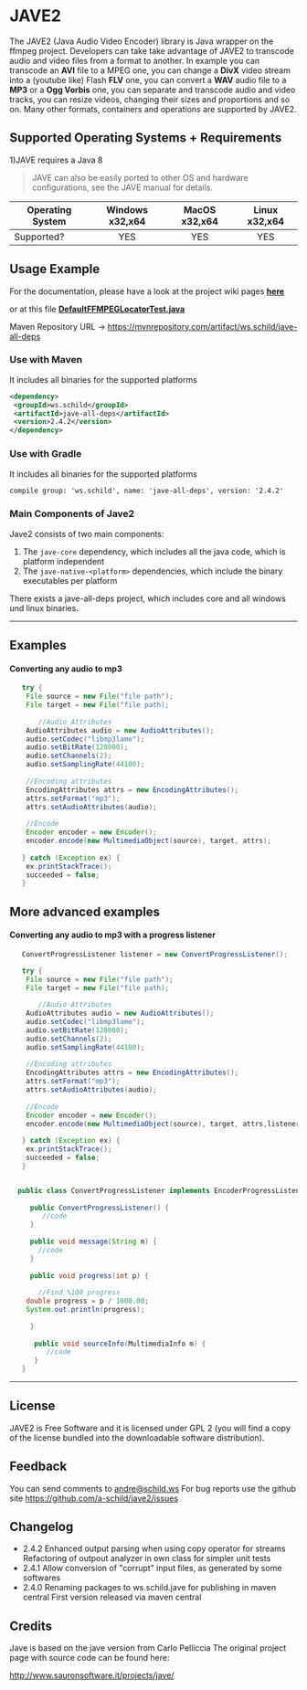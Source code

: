 # JAVE2

The JAVE2 (Java Audio Video Encoder) library is Java wrapper on the ffmpeg
project. Developers can take take advantage of JAVE2 to transcode audio 
and video files from a format to another. In example you can transcode
an **AVI** file to a MPEG one, you can change a **DivX** video stream into a
(youtube like) Flash **FLV** one, you can convert a **WAV** audio file to a **MP3** or a
**Ogg Vorbis** one, you can separate and transcode audio and video tracks, you can
resize videos, changing their sizes and proportions and so on.
Many other formats, containers and operations are supported by JAVE2.

## Supported Operating Systems + Requirements 

1)JAVE requires a Java 8
>JAVE can also be easily ported to other OS and hardware configurations, 
see the JAVE manual for details.

| Operating System | Windows x32,x64 | MacOS x32,x64 | Linux x32,x64 |
| ------- | :-----: | :-: | :-----: |
| Supported? | YES | YES  | YES  |


## Usage Example
For the documentation, please have a look at the project wiki pages [**here**](https://github.com/a-schild/jave2/wiki)

or at this file [**DefaultFFMPEGLocatorTest.java**](https://github.com/a-schild/jave2/blob/master/jave-example/src/main/java/ws/schild/jave/example/DefaultFFMPEGLocatorTest.java)


Maven Repository URL -> https://mvnrepository.com/artifact/ws.schild/jave-all-deps

### Use with Maven

It includes all binaries for the supported platforms

<!-- https://mvnrepository.com/artifact/ws.schild/jave-all-deps -->
``` XML
<dependency>
 <groupId>ws.schild</groupId>
 <artifactId>jave-all-deps</artifactId>
 <version>2.4.2</version>
</dependency>
```

### Use with Gradle

It includes all binaries for the supported platforms

``` XML
compile group: 'ws.schild', name: 'jave-all-deps', version: '2.4.2'
```

### Main Components of Jave2
Jave2 consists of two main components:
1. The `jave-core` dependency, which includes all the java code, which is platform independent
2. The `jave-native-<platform>` dependencies, which include the binary executables per platform

There exists a jave-all-deps project, which includes core and all windows und linux binaries.

---
## Examples

#### Converting any audio to mp3

``` JAVA
   try {                                                            
	File source = new File("file path");		                 
	File target = new File("file path);                          
                                                                 
       //Audio Attributes                                               
	AudioAttributes audio = new AudioAttributes();               
	audio.setCodec("libmp3lame");                                
	audio.setBitRate(128000);                                    
	audio.setChannels(2);                                        
	audio.setSamplingRate(44100);                                
	                                                             
	//Encoding attributes                                        
	EncodingAttributes attrs = new EncodingAttributes();         
	attrs.setFormat("mp3");                                      
	attrs.setAudioAttributes(audio);                             
	                                                             
	//Encode                                                     
	Encoder encoder = new Encoder();                             
	encoder.encode(new MultimediaObject(source), target, attrs); 
                                                                 
   } catch (Exception ex) {                                         
	ex.printStackTrace();                                        
	succeeded = false;                                           
   }                

```
     
## More advanced examples    

#### Converting any audio to mp3 with a progress listener

``` JAVA 
   ConvertProgressListener listener = new ConvertProgressListener();

   try {                                                            
	File source = new File("file path");		                 
	File target = new File("file path);                          
                                                                 
       //Audio Attributes                                               
	AudioAttributes audio = new AudioAttributes();               
	audio.setCodec("libmp3lame");                                
	audio.setBitRate(128000);                                    
	audio.setChannels(2);                                        
	audio.setSamplingRate(44100);                                
	                                                             
	//Encoding attributes                                        
	EncodingAttributes attrs = new EncodingAttributes();         
	attrs.setFormat("mp3");                                      
	attrs.setAudioAttributes(audio);                             
	                                                             
	//Encode                                                     
	Encoder encoder = new Encoder();                             
	encoder.encode(new MultimediaObject(source), target, attrs,listener); 
                                                                 
   } catch (Exception ex) {                                         
	ex.printStackTrace();                                        
	succeeded = false;                                           
   }                                                                


  public class ConvertProgressListener implements EncoderProgressListener {
	                                                                     
     public ConvertProgressListener() {   
        //code
     }                                                                    
	                                                                     
     public void message(String m) {                                      
       //code                                                              
     }                                                                    
	                                                                     
     public void progress(int p) {                                        
		                                                                 
       //Find %100 progress                                              
	double progress = p / 1000.00;                                    
	System.out.println(progress);                                     
                                                                         
     }                                                                    
	                                                                     
      public void sourceInfo(MultimediaInfo m) {                           
         //code                                                          
      }                                                                    
   }                                                                                                                                                
```

---

## License

JAVE2 is Free Software and it is licensed under GPL 2 (you will find a copy of
the license bundled into the downloadable software distribution).


## Feedback

You can send comments to andre@schild.ws
For bug reports use the github site https://github.com/a-schild/jave2/issues

## Changelog
- 2.4.2 Enhanced output parsing when using copy operator for streams
        Refactoring of outpout analyzer in own class for simpler unit tests
- 2.4.1 Allow conversion of "corrupt" input files, as generated by some softwares
- 2.4.0 Renaming packages to ws.schild.jave for publishing in maven central
        First version released via maven central

## Credits

Jave is based on the jave version from Carlo Pelliccia
The original project page with source code can be found here:

http://www.sauronsoftware.it/projects/jave/
